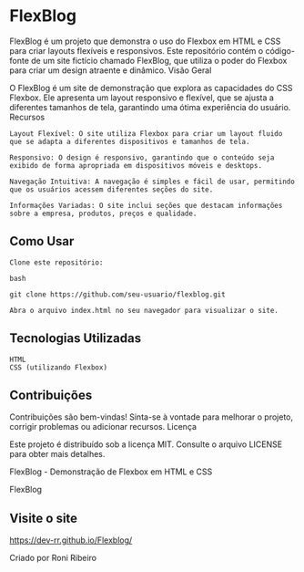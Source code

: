 # FlexBlog

FlexBlog é um projeto que demonstra o uso do Flexbox em HTML e CSS para criar layouts flexíveis e responsivos. Este repositório contém o código-fonte de um site fictício chamado FlexBlog, que utiliza o poder do Flexbox para criar um design atraente e dinâmico.
Visão Geral

O FlexBlog é um site de demonstração que explora as capacidades do CSS Flexbox. Ele apresenta um layout responsivo e flexível, que se ajusta a diferentes tamanhos de tela, garantindo uma ótima experiência do usuário.
Recursos

    Layout Flexível: O site utiliza Flexbox para criar um layout fluido que se adapta a diferentes dispositivos e tamanhos de tela.

    Responsivo: O design é responsivo, garantindo que o conteúdo seja exibido de forma apropriada em dispositivos móveis e desktops.

    Navegação Intuitiva: A navegação é simples e fácil de usar, permitindo que os usuários acessem diferentes seções do site.

    Informações Variadas: O site inclui seções que destacam informações sobre a empresa, produtos, preços e qualidade.

## Como Usar

    Clone este repositório:

    bash

    git clone https://github.com/seu-usuario/flexblog.git

    Abra o arquivo index.html no seu navegador para visualizar o site.

## Tecnologias Utilizadas

    HTML
    CSS (utilizando Flexbox)

## Contribuições

Contribuições são bem-vindas! Sinta-se à vontade para melhorar o projeto, corrigir problemas ou adicionar recursos.
Licença

Este projeto é distribuído sob a licença MIT. Consulte o arquivo LICENSE para obter mais detalhes.

FlexBlog - Demonstração de Flexbox em HTML e CSS

FlexBlog

## Visite o site

https://dev-rr.github.io/Flexblog/

Criado por Roni Ribeiro
